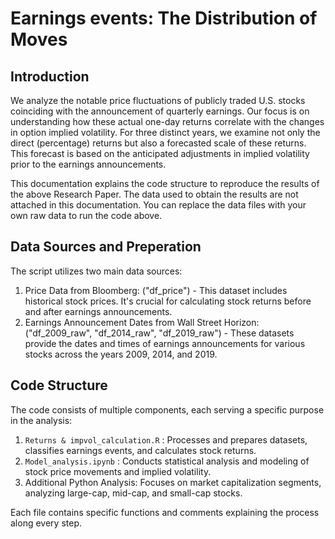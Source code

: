 # Earnings events: The Distribution of Moves

## Introduction 
We analyze the notable price fluctuations of publicly traded U.S. stocks coinciding with the announcement of quarterly earnings. Our focus is on understanding how these actual one-day returns correlate with the changes in option implied volatility. For three distinct years, we examine not only the direct (percentage) returns but also a forecasted scale of these returns. This forecast is based on the anticipated adjustments in implied volatility prior to the earnings announcements.

This documentation explains the code structure to reproduce the results of the above Research Paper. The data used to obtain the results are not attached in this documentation. You can replace the data files with your own raw data to run the code above. 

## Data Sources and Preperation 
The script utilizes two main data sources:
1.	Price Data from Bloomberg: ("df_price") - This dataset includes historical stock prices. It's crucial for calculating stock returns before and after earnings announcements.
2.	Earnings Announcement Dates from Wall Street Horizon: ("df_2009_raw", "df_2014_raw", "df_2019_raw") - These datasets provide the dates and times of earnings announcements for various stocks across the years 2009, 2014, and 2019.

## Code Structure 
The code consists of multiple components, each serving a specific purpose in the analysis:

1.  `Returns & impvol_calculation.R` : Processes and prepares datasets, classifies earnings events, and calculates stock returns.
2.  `Model_analysis.ipynb` : Conducts statistical analysis and modeling of stock price movements and implied volatility.
3.  Additional Python Analysis: Focuses on market capitalization segments, analyzing large-cap, mid-cap, and small-cap stocks.

Each file contains specific functions and comments explaining the process along every step.

